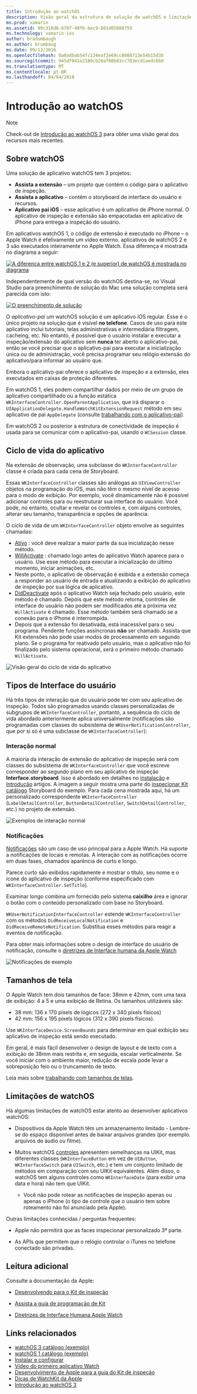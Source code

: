 ```yaml
---
title: Introdução ao watchOS
description: Visão geral da estrutura de solução de watchOS e limitações
ms.prod: xamarin
ms.assetid: 99c316d6-6707-40f6-bec9-801d05888759
ms.technology: xamarin-ios
author: bradumbaugh
ms.author: brumbaug
ms.date: 09/13/2016
ms.openlocfilehash: 0a0adbab54fc134eaf2e69cc8088713e54b15d3b
ms.sourcegitcommit: 945df041e2180cb20af08b83cc703ecd1aedc6b0
ms.translationtype: MT
ms.contentlocale: pt-BR
ms.lasthandoff: 04/04/2018
---
```

# <a name="introduction-to-watchos"></a>Introdução ao watchOS

> [!NOTE]
> Check-out de [Introdução ao watchOS 3](~/ios/watchos/platform/introduction-to-watchos3/index.md) para obter uma visão geral dos recursos mais recentes.

## <a name="about-watchos"></a>Sobre watchOS

Uma solução de aplicativo watchOS tem 3 projetos:

- **Assista a extensão** – um projeto que contém o código para o aplicativo de inspeção.
- **Assista a aplicativo** – contém o storyboard de interface do usuário e recursos.
- **Aplicativo pai iOS** – esse aplicativo é um aplicativo de iPhone normal. O aplicativo de inspeção e extensão são empacotadas em aplicativo de iPhone para entrega a inspeção do usuário.

Em aplicativos watchOS 1, o código de extensão é executado no iPhone – o Apple Watch é efetivamente um vídeo externo. aplicativos de watchOS 2 e 3 são executados inteiramente no Apple Watch. Essa diferença é mostrada no diagrama a seguir:

[ ![](intro-to-watchos-images/arch-sml.png "A diferença entre watchOS 1 e 2 (e superior) de watchOS é mostrada no diagrama")](intro-to-watchos-images/arch.png#lightbox)

Independentemente de qual versão do watchOS destina-se, no Visual Studio para preenchimento de solução do Mac uma solução completa será parecida com isto:

[![](intro-to-watchos-images/projectstructure-sml.png "O preenchimento de solução")](intro-to-watchos-images/projectstructure.png#lightbox)

O *aplicativo-pai* um watchOS solução é um aplicativo iOS regular. Esse é o único projeto na solução que é visível **no telefone**. Casos de uso para este aplicativo inclui tutoriais, telas administrativas e intermediária filtragem, cacheing, etc. No entanto, é possível que o usuário instalar e executar a inspeção/extensão do aplicativo sem **nunca** ter aberto o aplicativo-pai, então se você precisar que o aplicativo-pai para executar a inicialização única ou de administração, você precisa programar seu relógio extensão do aplicativo/para informar ao usuário que.

Embora o aplicativo-pai oferece o aplicativo de inspeção e a extensão, eles executados em caixas de proteção diferentes.

Em watchOS 1, eles podem compartilhar dados por meio de um grupo de aplicativo compartilhado ou a função estática `WKInterfaceController.OpenParentApplication`, que irá disparar o `UIApplicationDelegate.HandleWatchKitExtensionRequest` método em seu aplicativo de pai `AppDelegate` (consulte [trabalhando com o aplicativo-pai](~/ios/watchos/app-fundamentals/parent-app.md)).

Em watchOS 2 ou posterior a estrutura de conectividade de inspeção é usada para se comunicar com o aplicativo-pai, usando o `WCSession` classe.

## <a name="application-lifecycle"></a>Ciclo de vida do aplicativo

Na extensão de observação, uma subclasse do `WKInterfaceController` classe é criada para cada cena de Storyboard.

Essas `WKInterfaceController` classes são análogas ao `UIViewController` objetos na programação do iOS, mas não têm o mesmo nível de acesso para o modo de exibição.
Por exemplo, você dinamicamente não é possível adicionar controles para ou reestruturar sua interface do usuário.
Você pode, no entanto, ocultar e revelar os controles e, com alguns controles, alterar seu tamanho, transparência e opções de aparência.

O ciclo de vida de um `WKInterfaceController` objeto envolve as seguintes chamadas:

- [Ativo](https://developer.xamarin.com/api/member/WatchKit.WKInterfaceController.Awake/) : você deve realizar a maior parte da sua inicialização nesse método.
- [WillActivate](https://developer.xamarin.com/api/member/WatchKit.WKInterfaceController.WillActivate/) : chamado logo antes do aplicativo Watch aparece para o usuário. Use esse método para executar a inicialização do último momento, iniciar animações, etc.
- Neste ponto, o aplicativo de observação é exibida e a extensão começa a responder ao usuário de entrada e atualizando a exibição do aplicativo de inspeção por sua lógica de aplicativo.
- [DidDeactivate](https://developer.xamarin.com/api/member/WatchKit.WKInterfaceController.DidDeactivate/) após o aplicativo Watch seja fechado pelo usuário, este método é chamado. Depois que este método retorna, controles de interface do usuário não podem ser modificados até a próxima vez `WillActivate` é chamado. Esse método também será chamado se a conexão para o iPhone é interrompida.
- Depois que a extensão foi desativada, está inacessível para o seu programa. Pendente funções assíncronas **não** ser chamado. Assista que Kit extensões não pode usar modos de processamento em segundo plano. Se o programa for reativado pelo usuário, mas o aplicativo não foi finalizado pelo sistema operacional, será o primeiro método chamado `WillActivate`.

![](intro-to-watchos-images/wkinterfacecontrollerlifecycle.png "Visão geral do ciclo de vida do aplicativo")

## <a name="types-of-user-interface"></a>Tipos de Interface do usuário

Há três tipos de interação que do usuário pode ter com seu aplicativo de inspeção.
Todos são programados usando classes personalizadas de subgrupos de `WKInterfaceController`, portanto, a sequência do ciclo de vida abordado anteriormente aplica universalmente (notificações são programadas com classes do subsistema de `WKUserNotificationController`, que por si só é uma subclasse de `WKInterfaceController`):

### <a name="normal-interaction"></a>Interação normal

A maioria da interação de extensão do aplicativo de inspeção será com classes do subsistema de `WKInterfaceController` que você escreve corresponder ao segundo plano em seu aplicativo de inspeção **Interface.storyboard**. Isso é abordado em detalhes no [instalação](~/ios/watchos/get-started/installation.md) e [Introdução](~/ios/watchos/get-started/index.md) artigos.
A imagem a seguir mostra uma parte do [inspecionar Kit catálogo](https://developer.xamarin.com/samples/monotouch/watchOS/WatchKitCatalog/) Storyboard do exemplo. Para cada cena mostrada aqui, há um personalizado correspondente `WKInterfaceController` (`LabelDetailController`, `ButtonDetailController`, `SwitchDetailController`, etc.) no projeto de extensão.

![](intro-to-watchos-images/scenes.png "Exemplos de interação normal")

### <a name="notifications"></a>Notificações

[Notificações](~/ios/watchos/platform/notifications.md) são um caso de uso principal para a Apple Watch. Há suporte a notificações de locais e remotas. A interação com as notificações ocorre em duas fases, chamados aparência de curto e longo.

Parece curto são exibidos rapidamente e mostrar o título, seu nome e o ícone do aplicativo de inspeção (conforme especificado com `WKInterfaceController.SetTitle`).

Examinar longo combina um fornecido pelo sistema **caixilho** área e ignorar o botão com o conteúdo personalizado com base no Storyboard.

`WKUserNotificationInterfaceController` estende `WKInterfaceController` com os métodos `DidReceiveLocalNotification` e `DidReceiveRemoteNotification`.
Substitua esses métodos para reagir a eventos de notificação.

Para obter mais informações sobre o design de interface do usuário de notificação, consulte o [diretrizes de Interface humana da Apple Watch](https://developer.apple.com/library/prerelease/ios/documentation/UserExperience/Conceptual/WatchHumanInterfaceGuidelines/Notifications.html#//apple_ref/doc/uid/TP40014992-CH20-SW1)

![](intro-to-watchos-images/notifications.png "Notificações de exemplo")

## <a name="screen-sizes"></a>Tamanhos de tela

O Apple Watch tem dois tamanhos de face: 38mm e 42mm, com uma taxa de exibição: 4 a 5 e uma exibição de Retina. Os tamanhos utilizáveis são:

- 38 mm: 136 x 170 pixels de lógicos (272 x 340 pixels físicos)
- 42 mm: 156 x 195 pixels lógicos (312 x 390 pixels físicos).

Use `WKInterfaceDevice.ScreenBounds` para determinar em qual exibição seu aplicativo de inspeção está sendo executado.

Em geral, é mais fácil desenvolver o design de layout e de texto com a exibição de 38mm mais restrita e, em seguida, escalar verticalmente.
Se você iniciar com o ambiente maior, redução de escala pode levar a sobreposição feio ou o truncamento de texto.

Leia mais sobre [trabalhando com tamanhos de telas](~/ios/watchos/app-fundamentals/screen-sizes.md).


## <a name="limitations-of-watchos"></a>Limitações de watchOS

Há algumas limitações de watchOS estar atento ao desenvolver aplicativos watchOS:

- Dispositivos da Apple Watch têm um armazenamento limitado - Lembre-se do espaço disponível antes de baixar arquivos grandes (por exemplo. arquivos de áudio ou filme).

- Muitos watchOS [controles](~/ios/watchos/user-interface/index.md) apresentem semelhanças na UIKit, mas diferentes classes (`WKInterfaceButton` em vez de `UIButton`, `WKInterfaceSwitch` para `UISwitch`, etc.) e tem um conjunto limitado de métodos em comparação com seu UIKit equivalentes. Além disso, o watchOS tem alguns controles como `WKInterfaceDate` (para exibir uma data e hora) não tem que UIKit.

  - Você não pode rotear as notificações de inspeção apenas ou apenas o iPhone (o tipo de controle que o usuário tem sobre roteamento não foi anunciado pela Apple).

Outras limitações conhecidas / perguntas frequentes:

- Apple não permitirá que as faces inspecionar personalizado 3ª parte.

- As APIs que permitem que o relógio controlar o iTunes no telefone conectado são privadas.


## <a name="further-reading"></a>Leitura adicional

Consulte a documentação da Apple:

* [Desenvolvendo para o Kit de inspeção](https://developer.apple.com/library/prerelease/ios/documentation/General/Conceptual/WatchKitProgrammingGuide/index.html#//apple_ref/doc/uid/TP40014969-CH8-SW1)

* [Assista a guia de programação de Kit](https://developer.apple.com/library/prerelease/ios/documentation/General/Conceptual/WatchKitProgrammingGuide/DesigningaWatchKitApp.html)

* [Diretrizes de Interface Humana Apple Watch](https://developer.apple.com/library/prerelease/ios/documentation/UserExperience/Conceptual/WatchHumanInterfaceGuidelines/index.html#//apple_ref/doc/uid/TP40014992-CH3-SW1)


## <a name="related-links"></a>Links relacionados

- [watchOS 3 catálogo (exemplo)](https://developer.xamarin.com/samples/monotouch/watchOS/WatchKitCatalog/)
- [watchOS 1 catálogo (exemplo)](https://developer.xamarin.com/samples/monotouch/WatchKit/WatchKitCatalog/)
- [Instalar e configurar](~/ios/watchos/get-started/installation.md)
- [Vídeo do primeiro aplicativo Watch](http://blog.xamarin.com/your-first-watch-kit-app/)
- [Desenvolvimento de Apple para a guia do Kit de inspeção](https://developer.apple.com/library/prerelease/ios/documentation/General/Conceptual/WatchKitProgrammingGuide/index.html)
- [Dicas de WatchKit da Apple](https://developer.apple.com/watchkit/tips/)
- [Introdução ao watchOS 3](~/ios/watchos/platform/introduction-to-watchos3/index.md)
